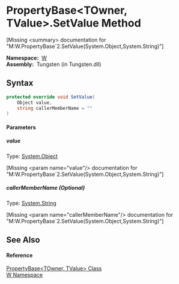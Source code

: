 PropertyBase&lt;TOwner, TValue>.SetValue Method
===============================================
  
[Missing &lt;summary> documentation for "M:W.PropertyBase`2.SetValue(System.Object,System.String)"]


  **Namespace:**  [W][1]  
  **Assembly:**  Tungsten (in Tungsten.dll)

Syntax
------

```csharp
protected override void SetValue(
	Object value,
	string callerMemberName = ""
)
```

#### Parameters

##### *value*
Type: [System.Object][2]  

[Missing &lt;param name="value"/> documentation for "M:W.PropertyBase`2.SetValue(System.Object,System.String)"]


##### *callerMemberName* (Optional)
Type: [System.String][3]  

[Missing &lt;param name="callerMemberName"/> documentation for "M:W.PropertyBase`2.SetValue(System.Object,System.String)"]



See Also
--------

#### Reference
[PropertyBase&lt;TOwner, TValue> Class][4]  
[W Namespace][1]  

[1]: ../README.md
[2]: http://msdn.microsoft.com/en-us/library/e5kfa45b
[3]: http://msdn.microsoft.com/en-us/library/s1wwdcbf
[4]: README.md
[5]: ../../_icons/Help.png